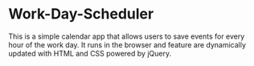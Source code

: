 # Work-Day-Scheduler

This is a simple calendar app that allows users to save events for every hour of the work day. It runs in the browser and feature are dynamically updated with HTML and CSS powered by jQuery. 
